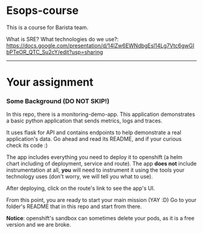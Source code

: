 # Esops-course
This is a course for Barista team.

What is SRE? What technologies do we use?:
https://docs.google.com/presentation/d/14lZw6EWNdbgEsl14Lg7Vtc6gwGIbPTeOR_QTC_Su2cY/edit?usp=sharing

---

# Your assignment

### Some Background (DO NOT SKIP!)

In this repo, there is a monitoring-demo-app. This application demonstrates a basic python application that sends metrics, logs and traces.

It uses flask for API and contains endpoints to help demonstrate a real application's data.
Go ahead and read its README, and if your curious check its code :)

The app includes everything you need to deploy it to openshift (a helm chart including of deployment, service and route).
The app **does not** include instrumentation at all, **you** will need to instrument it using the tools your technology uses (don't worry, we will tell you what to use).

After deploying, click on the route's link to see the app's UI.

From this point, you are ready to start your main mission (YAY :D)
Go to your folder's README that in this repo and start from there.

**Notice**: openshift's sandbox can sometimes delete your pods, as it is a free version and we are broke.

